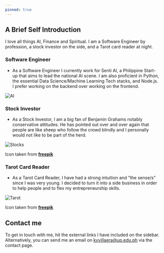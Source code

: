 ```yaml
---
pinned: true
---
```


## A Brief Self Introduction

I love all things AI, Finance and Spiritual. I am a Software Engineer by profession, a stock investor on the side, and a Tarot card reader at night. 

### Software Engineer
* As a Software Engineer I currently work for Senti AI, a Philippine Start-up that aims to lead the national AI scene. I am also proficient in Python, the essential Data Science/Machine Learning Tech stacks, and Node.js. I prefer working on the backend over working on the frontend.

![AI](/AI.png)

### Stock Investor

* As a Stock Investor, I am a big fan of Benjamin Grahams notably conservative attitudes. He has pointed out over and over again that people are like sheep who follow the crowd blindly and I personally would not like to be part of the herd. 

![Stocks](/stocks.png)

Icon taken from **[freepik](https://www.flaticon.com/free-icon/line-chart_3176282?term=stock&page=1&position=16)**

### Tarot Card Reader

* As a Tarot Card Reader, I have had a strong intuition and "the sense/s" since I was very young. I decided to turn it into a side business in order to help people and to flex my entrepreneurship skills.

![Tarot](/tarot.png)

Icon taken from **[freepik](https://www.flaticon.com/free-icon/tarot_867882?term=tarot&page=1&position=9)**

## Contact me
To get in touch with me, hit the external links I have included on the sidebar. Alternatively, you can send me an email on kvvillaera@up.edu.ph via the contact page.
